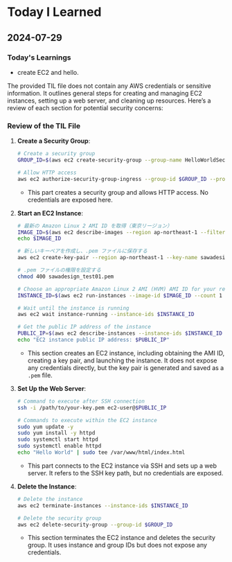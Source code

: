 # Today I Learned

## 2024-07-29

### Today's Learnings
- create EC2 and hello.


The provided TIL file does not contain any AWS credentials or sensitive information. It outlines general steps for creating and managing EC2 instances, setting up a web server, and cleaning up resources. Here’s a review of each section for potential security concerns:

### Review of the TIL File

1. **Create a Security Group**:
   ```sh
   # Create a security group
   GROUP_ID=$(aws ec2 create-security-group --group-name HelloWorldSecurityGroup --description "Security group for HTTP access" --query 'GroupId' --output text)

   # Allow HTTP access
   aws ec2 authorize-security-group-ingress --group-id $GROUP_ID --protocol tcp --port 80 --cidr 0.0.0.0/0
   ```
   - This part creates a security group and allows HTTP access. No credentials are exposed here.

2. **Start an EC2 Instance**:
   ```sh
   # 最新の Amazon Linux 2 AMI ID を取得（東京リージョン）
   IMAGE_ID=$(aws ec2 describe-images --region ap-northeast-1 --filters "Name=name,Values=amzn2-ami-hvm-*-x86_64-gp2" --query "Images[0].ImageId" --output text)
   echo $IMAGE_ID

   # 新しいキーペアを作成し、.pem ファイルに保存する
   aws ec2 create-key-pair --region ap-northeast-1 --key-name sawadesign_test01 --query 'KeyMaterial' --output text > sawadesign_test01.pem

   # .pem ファイルの権限を設定する
   chmod 400 sawadesign_test01.pem

   # Choose an appropriate Amazon Linux 2 AMI (HVM) AMI ID for your region
   INSTANCE_ID=$(aws ec2 run-instances --image-id $IMAGE_ID --count 1 --instance-type t2.micro --key-name YourKeyName --security-group-ids $GROUP_ID --query 'Instances[0].InstanceId' --output text)

   # Wait until the instance is running
   aws ec2 wait instance-running --instance-ids $INSTANCE_ID

   # Get the public IP address of the instance
   PUBLIC_IP=$(aws ec2 describe-instances --instance-ids $INSTANCE_ID --query 'Reservations[0].Instances[0].PublicIpAddress' --output text)
   echo "EC2 instance public IP address: $PUBLIC_IP"
   ```
   - This section creates an EC2 instance, including obtaining the AMI ID, creating a key pair, and launching the instance. It does not expose any credentials directly, but the key pair is generated and saved as a `.pem` file.

3. **Set Up the Web Server**:
   ```sh
   # Command to execute after SSH connection
   ssh -i /path/to/your-key.pem ec2-user@$PUBLIC_IP

   # Commands to execute within the EC2 instance
   sudo yum update -y
   sudo yum install -y httpd
   sudo systemctl start httpd
   sudo systemctl enable httpd
   echo "Hello World" | sudo tee /var/www/html/index.html
   ```
   - This part connects to the EC2 instance via SSH and sets up a web server. It refers to the SSH key path, but no credentials are exposed.

4. **Delete the Instance**:
   ```sh
   # Delete the instance
   aws ec2 terminate-instances --instance-ids $INSTANCE_ID

   # Delete the security group
   aws ec2 delete-security-group --group-id $GROUP_ID
   ```
   - This section terminates the EC2 instance and deletes the security group. It uses instance and group IDs but does not expose any credentials.

